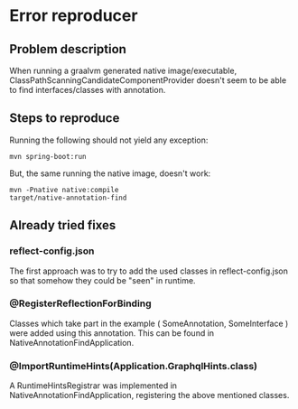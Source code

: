 # Error reproducer

## Problem description

When running a graalvm generated native image/executable, ClassPathScanningCandidateComponentProvider doesn't
seem to be able to find interfaces/classes with annotation.

## Steps to reproduce

Running the following should not yield any exception:
```shell
mvn spring-boot:run
```

But, the same running the native image, doesn't work:
```shell
mvn -Pnative native:compile
target/native-annotation-find
```

## Already tried fixes

### reflect-config.json
The first approach was to try to add the used classes in reflect-config.json so that somehow they could be "seen"
in runtime.

### @RegisterReflectionForBinding

Classes which take part in the example ( SomeAnnotation, SomeInterface ) were added using this annotation.
This can be found in NativeAnnotationFindApplication.

### @ImportRuntimeHints(Application.GraphqlHints.class)

A RuntimeHintsRegistrar was implemented in NativeAnnotationFindApplication, registering the above mentioned classes.
